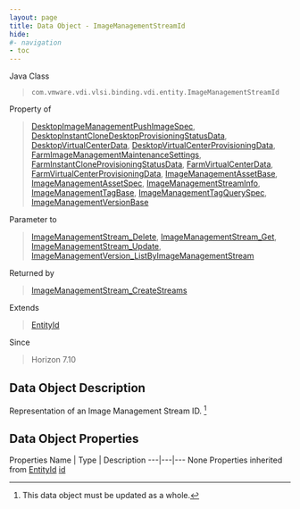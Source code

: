 ```yaml
---
layout: page
title: Data Object - ImageManagementStreamId
hide:
#- navigation
- toc
---
```








Java Class
> `com.vmware.vdi.vlsi.binding.vdi.entity.ImageManagementStreamId`

Property of
> [DesktopImageManagementPushImageSpec](vdi.resources.Desktop.ImageManagementPushImageSpec.md#field_detail), [DesktopInstantCloneDesktopProvisioningStatusData](vdi.resources.Desktop.InstantCloneProvisioningStatusData.md#field_detail), [DesktopVirtualCenterData](vdi.resources.Desktop.VirtualCenterData.md#field_detail), [DesktopVirtualCenterProvisioningData](vdi.resources.Desktop.VirtualCenterProvisioningData.md#field_detail), [FarmImageManagementMaintenanceSettings](vdi.resources.Farm.ImageManagementMaintenanceSettings.md#field_detail), [FarmInstantCloneProvisioningStatusData](vdi.resources.Farm.InstantCloneProvisioningStatusData.md#field_detail), [FarmVirtualCenterData](vdi.resources.Farm.VirtualCenterData.md#field_detail), [FarmVirtualCenterProvisioningData](vdi.resources.Farm.VirtualCenterProvisioningData.md#field_detail), [ImageManagementAssetBase](vdi.utils.imagemanagement.ImageManagementAsset.ImageManagementAssetBase.md#field_detail), [ImageManagementAssetSpec](vdi.utils.imagemanagement.ImageManagementAsset.ImageManagementAssetSpec.md#field_detail), [ImageManagementStreamInfo](vdi.utils.imagemanagement.ImageManagementStream.ImageManagementStreamInfo.md#field_detail), [ImageManagementTagBase](vdi.utils.imagemanagement.ImageManagementTag.ImageManagementTagBase.md#field_detail), [ImageManagementTagQuerySpec](vdi.utils.imagemanagement.ImageManagementTag.ImageManagementTagQuerySpec.md#field_detail), [ImageManagementVersionBase](vdi.utils.imagemanagement.ImageManagementVersion.ImageManagementVersionBase.md#field_detail)

Parameter to
> [ImageManagementStream_Delete](vdi.utils.imagemanagement.ImageManagementStream.md#delete), [ImageManagementStream_Get](vdi.utils.imagemanagement.ImageManagementStream.md#get), [ImageManagementStream_Update](vdi.utils.imagemanagement.ImageManagementStream.md#update), [ImageManagementVersion_ListByImageManagementStream](vdi.utils.imagemanagement.ImageManagementVersion.md#listByImageManagementStream)

Returned by
> [ImageManagementStream_CreateStreams](vdi.utils.imagemanagement.ImageManagementStream.md#createStreams)

Extends
> [EntityId](vdi.EntityId.md)

Since
> Horizon 7.10


## Data Object Description

Representation of an Image Management Stream ID.
 [^167]



## Data Object Properties
Properties
Name |  Type |  Description
---|---|---
None
Properties inherited from [EntityId](vdi.EntityId.md)
[id](vdi.EntityId.md#id)


 


[^167]: This data object must be updated as a whole.